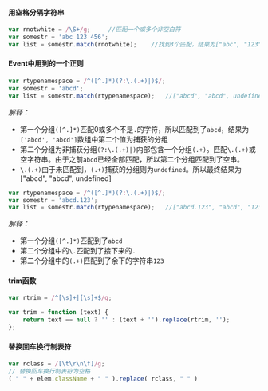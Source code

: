 #### 用空格分隔字符串

```javascript
var rnotwhite = /\S+/g;     //匹配一个或多个非空白符
var somestr = 'abc 123 456';
var list = somestr.match(rnotwhite);    //找到3个匹配，结果为["abc", "123", "456"]
```

#### Event中用到的一个正则

```javascript
var rtypenamespace = /^([^.]*)(?:\.(.+)|)$/;
var somestr = 'abcd';
var list = somestr.match(rtypenamespace);   //["abcd", "abcd", undefined]
```

*解释：*
* 第一个分组`([^.]*)`匹配0或多个不是`.`的字符，所以匹配到了`abcd`，结果为`['abcd', 'abcd']`数组中第二个值为捕获的分组
* 第二个分组为非捕获分组`(?:\.(.+)|)`内部包含一个分组`(.+)`。匹配`\.(.+)`或空字符串。由于之前`abcd`已经全部匹配，所以第二个分组匹配到了空串。
* `\.(.+)`由于未匹配到，`(.+)`捕获的分组则为`undefined`。所以最终结果为["abcd", "abcd", undefined]

```javascript
var rtypenamespace = /^([^.]*)(?:\.(.+)|)$/;
var somestr = 'abcd.123';
var list = somestr.match(rtypenamespace);   //["abcd.123", "abcd", "123"]
```

*解释：*
* 第一个分组`([^.]*)`匹配到了`abcd`
* 第二个分组中的`\.`匹配到了接下来的`.`
* 第二个分组中的`(.+)`匹配到了余下的字符串`123`

#### trim函数

```javascript
var rtrim = /^[\s]+|[\s]+$/g;

var trim = function (text) {
    return text == null ? '' : (text + '').replace(rtrim, '');
};
```

#### 替换回车换行制表符

```javascript
var rclass = /[\t\r\n\f]/g;
// 替换回车换行制表符为空格
( " " + elem.className + " " ).replace( rclass, " " )
```
